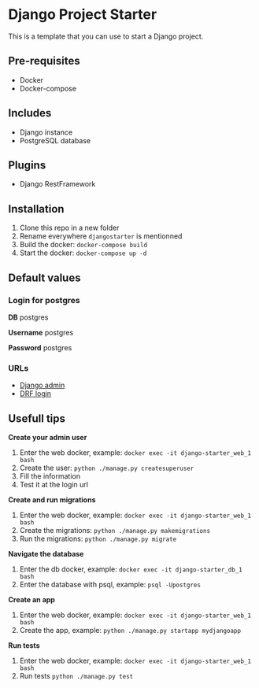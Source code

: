# Django Project Starter

This is a template that you can use to start a Django project.

## Pre-requisites
- Docker
- Docker-compose

## Includes
- Django instance
- PostgreSQL database

## Plugins
- Django RestFramework


## Installation

1. Clone this repo in a new folder
2. Rename everywhere `djangostarter` is mentionned
3. Build the docker: `docker-compose build`
4. Start the docker: `docker-compose up -d`


## Default values

### Login for postgres
**DB** postgres

**Username** postgres

**Password** postgres

### URLs
- [Django admin](http://localhost:8000/admin/)
- [DRF login](http://localhost:8000/api-auth/)


## Usefull tips
**Create your admin user**
1. Enter the web docker, example: `docker exec -it django-starter_web_1 bash`
2. Create the user: `python ./manage.py createsuperuser`
3. Fill the information
4. Test it at the login url

**Create and run migrations**
1. Enter the web docker, example: `docker exec -it django-starter_web_1 bash`
2. Create the migrations: `python ./manage.py makemigrations`
3. Run the migrations: `python ./manage.py migrate`

**Navigate the database**
1. Enter the db docker, example: `docker exec -it django-starter_db_1 bash`
2. Enter the database with psql, example: `psql -Upostgres`

**Create an app**
1. Enter the web docker, example: `docker exec -it django-starter_web_1 bash`
2. Create the app, example: `python ./manage.py startapp mydjangoapp`

**Run tests**
1. Enter the web docker, example: `docker exec -it django-starter_web_1 bash`
2. Run tests `python ./manage.py test`
